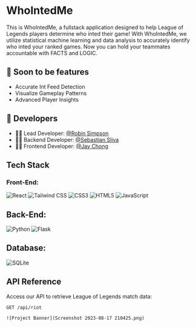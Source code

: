# WhoIntedMe



This is WhoIntedMe, a fullstack application designed to help League of Legends players determine who inted their game! With WhoIntedMe, we utilize statistical machine learning and data analysis to accurately identify who inted your ranked games. Now you can hold your teammates accountable with FACTS and LOGIC.

## 🚀 Soon to be features

- Accurate Int Feed Detection
- Visualize Gameplay Patterns
- Advanced Player Insights

## 🔗 Developers

- 🧙‍♂️ Lead Developer: [@Robin Simpson](https://github.com/TeachMeTW)
- 🧑‍💻 Backend Developer: [@Sebastian Sliva](https://github.com/Cybiii)
- 👨‍💻 Frontend Developer: [@Jay Chong](https://github.com/Kizum1)

## Tech Stack

### Front-End:
![React](https://img.shields.io/badge/-React-61DAFB?style=for-the-badge&logo=react&logoColor=white)
![Tailwind CSS](https://img.shields.io/badge/-Tailwind_CSS-38B2AC?style=for-the-badge&logo=tailwind-css&logoColor=white)
![CSS3](https://img.shields.io/badge/-CSS3-1572B6?style=for-the-badge&logo=css3&logoColor=white)
![HTML5](https://img.shields.io/badge/-HTML5-E34F26?style=for-the-badge&logo=html5&logoColor=white)
![JavaScript](https://img.shields.io/badge/-JavaScript-F7DF1E?style=for-the-badge&logo=javascript&logoColor=black)

## Back-End:
![Python](https://img.shields.io/badge/-Python-3670A0?style=for-the-badge&logo=python&logoColor=ffdd54)
![Flask](https://img.shields.io/badge/-Flask-000?style=for-the-badge&logo=flask&logoColor=white)

## Database:
![SQLite](https://img.shields.io/badge/-SQLite-07405E?style=for-the-badge&logo=sqlite&logoColor=white)




## API Reference

Access our API to retrieve League of Legends match data:

```http
GET /api/riot

![Project Banner](Screenshot 2023-08-17 210425.png)